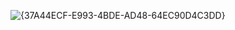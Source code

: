 ![{37A44ECF-E993-4BDE-AD48-64EC90D4C3DD}](https://github.com/user-attachments/assets/e29f6a42-16bc-4a4a-a515-3f58f13764fe)
